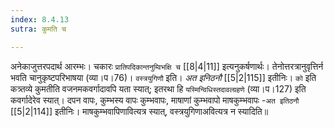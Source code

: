 ```yaml
---
index: 8.4.13
sutra: कुमति च

---
```

   अनेकाजुत्तरपदार्थ आरम्भः। चकारः `प्रातिपदिकान्तनुम्विभक्षि च`  [[8|4|11]]  इत्यनुकर्षणार्थः। तेनोत्तरत्रानुवृत्तिर्न भवति चानुकृष्टपरिभाषया (व्या।प।76)। `वस्त्रयुगिणौ` इति। _अत इनिठनौ_ [[5|2|115]]  इतीनिः। `को` इति कत्र्तव्ये कुमतीति वजनमकवर्गादावपि यता स्यात्; इतरथा हि `यस्मिन्विधिस्तदावल्ग्रहणे` (व्या।प।127) इति कवर्गादेरेव स्यात्। दपन वापः, कुम्भस्य वापः कुम्भवापः, माषाणां कुम्भवापो माषकुम्भवापः -`अत इतिठनौ`  [[5|2|114]]  इतीनिः। माषकुम्भवापिणावित्यत्र स्यात्, वस्त्रयुगिणाअवित्यत्र न स्यादिति॥